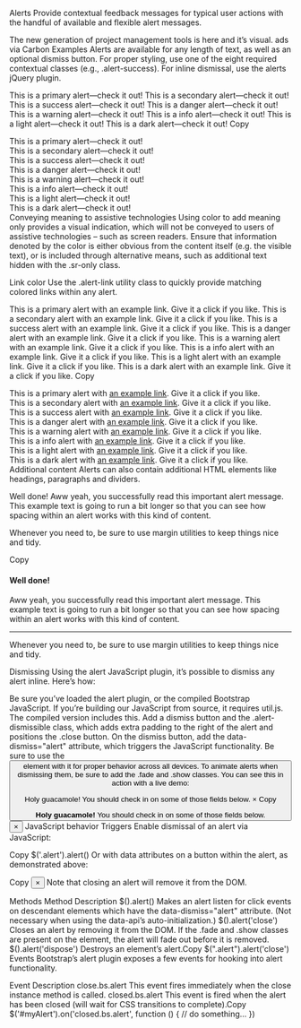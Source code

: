 

Alerts
Provide contextual feedback messages for typical user actions with the handful of available and flexible alert messages.

The new generation of project management tools is here and it’s visual.
ads via Carbon
Examples
Alerts are available for any length of text, as well as an optional dismiss button. For proper styling, use one of the eight required contextual classes (e.g., .alert-success). For inline dismissal, use the alerts jQuery plugin.

This is a primary alert—check it out!
This is a secondary alert—check it out!
This is a success alert—check it out!
This is a danger alert—check it out!
This is a warning alert—check it out!
This is a info alert—check it out!
This is a light alert—check it out!
This is a dark alert—check it out!
Copy
<div class="alert alert-primary" role="alert">
  This is a primary alert—check it out!
</div>
<div class="alert alert-secondary" role="alert">
  This is a secondary alert—check it out!
</div>
<div class="alert alert-success" role="alert">
  This is a success alert—check it out!
</div>
<div class="alert alert-danger" role="alert">
  This is a danger alert—check it out!
</div>
<div class="alert alert-warning" role="alert">
  This is a warning alert—check it out!
</div>
<div class="alert alert-info" role="alert">
  This is a info alert—check it out!
</div>
<div class="alert alert-light" role="alert">
  This is a light alert—check it out!
</div>
<div class="alert alert-dark" role="alert">
  This is a dark alert—check it out!
</div>
Conveying meaning to assistive technologies
Using color to add meaning only provides a visual indication, which will not be conveyed to users of assistive technologies – such as screen readers. Ensure that information denoted by the color is either obvious from the content itself (e.g. the visible text), or is included through alternative means, such as additional text hidden with the .sr-only class.

Link color
Use the .alert-link utility class to quickly provide matching colored links within any alert.

This is a primary alert with an example link. Give it a click if you like.
This is a secondary alert with an example link. Give it a click if you like.
This is a success alert with an example link. Give it a click if you like.
This is a danger alert with an example link. Give it a click if you like.
This is a warning alert with an example link. Give it a click if you like.
This is a info alert with an example link. Give it a click if you like.
This is a light alert with an example link. Give it a click if you like.
This is a dark alert with an example link. Give it a click if you like.
Copy
<div class="alert alert-primary" role="alert">
  This is a primary alert with <a href="#" class="alert-link">an example link</a>. Give it a click if you like.
</div>
<div class="alert alert-secondary" role="alert">
  This is a secondary alert with <a href="#" class="alert-link">an example link</a>. Give it a click if you like.
</div>
<div class="alert alert-success" role="alert">
  This is a success alert with <a href="#" class="alert-link">an example link</a>. Give it a click if you like.
</div>
<div class="alert alert-danger" role="alert">
  This is a danger alert with <a href="#" class="alert-link">an example link</a>. Give it a click if you like.
</div>
<div class="alert alert-warning" role="alert">
  This is a warning alert with <a href="#" class="alert-link">an example link</a>. Give it a click if you like.
</div>
<div class="alert alert-info" role="alert">
  This is a info alert with <a href="#" class="alert-link">an example link</a>. Give it a click if you like.
</div>
<div class="alert alert-light" role="alert">
  This is a light alert with <a href="#" class="alert-link">an example link</a>. Give it a click if you like.
</div>
<div class="alert alert-dark" role="alert">
  This is a dark alert with <a href="#" class="alert-link">an example link</a>. Give it a click if you like.
</div>
Additional content
Alerts can also contain additional HTML elements like headings, paragraphs and dividers.

Well done!
Aww yeah, you successfully read this important alert message. This example text is going to run a bit longer so that you can see how spacing within an alert works with this kind of content.

Whenever you need to, be sure to use margin utilities to keep things nice and tidy.

Copy
<div class="alert alert-success" role="alert">
  <h4 class="alert-heading">Well done!</h4>
  <p>Aww yeah, you successfully read this important alert message. This example text is going to run a bit longer so that you can see how spacing within an alert works with this kind of content.</p>
  <hr>
  <p class="mb-0">Whenever you need to, be sure to use margin utilities to keep things nice and tidy.</p>
</div>
Dismissing
Using the alert JavaScript plugin, it’s possible to dismiss any alert inline. Here’s how:

Be sure you’ve loaded the alert plugin, or the compiled Bootstrap JavaScript.
If you’re building our JavaScript from source, it requires util.js. The compiled version includes this.
Add a dismiss button and the .alert-dismissible class, which adds extra padding to the right of the alert and positions the .close button.
On the dismiss button, add the data-dismiss="alert" attribute, which triggers the JavaScript functionality. Be sure to use the <button> element with it for proper behavior across all devices.
To animate alerts when dismissing them, be sure to add the .fade and .show classes.
You can see this in action with a live demo:

Holy guacamole! You should check in on some of those fields below. × Copy
<div class="alert alert-warning alert-dismissible fade show" role="alert">
  <strong>Holy guacamole!</strong> You should check in on some of those fields below.
  <button type="button" class="close" data-dismiss="alert" aria-label="Close">
    <span aria-hidden="true">&times;</span>
  </button>
</div>
JavaScript behavior
Triggers
Enable dismissal of an alert via JavaScript:

Copy
$('.alert').alert()
Or with data attributes on a button within the alert, as demonstrated above:

Copy
<button type="button" class="close" data-dismiss="alert" aria-label="Close">
  <span aria-hidden="true">&times;</span>
</button>
Note that closing an alert will remove it from the DOM.

Methods
Method	Description
$().alert()	Makes an alert listen for click events on descendant elements which have the data-dismiss="alert" attribute. (Not necessary when using the data-api’s auto-initialization.)
$().alert('close')	Closes an alert by removing it from the DOM. If the .fade and .show classes are present on the element, the alert will fade out before it is removed.
$().alert('dispose')	Destroys an element’s alert.Copy
$(".alert").alert('close')
Events
Bootstrap’s alert plugin exposes a few events for hooking into alert functionality.

Event	Description
close.bs.alert	This event fires immediately when the close instance method is called.
closed.bs.alert	This event is fired when the alert has been closed (will wait for CSS transitions to complete).Copy
$('#myAlert').on('closed.bs.alert', function () {
  // do something…
})
